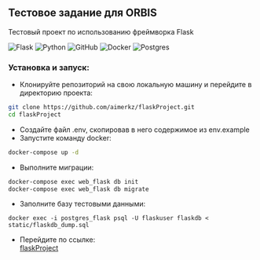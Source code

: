 ## Тестовое задание для ORBIS

Тестовый проект по использованию фреймворка Flask

![Flask](https://img.shields.io/badge/flask-%23000.svg?style=for-the-badge&logo=flask&logoColor=white)
![Python](https://img.shields.io/badge/python-3670A0?style=for-the-badge&logo=python&logoColor=ffdd54)
![GitHub](https://img.shields.io/badge/github-%23121011.svg?style=for-the-badge&logo=github&logoColor=white)
![Docker](https://img.shields.io/badge/docker-%230db7ed.svg?style=for-the-badge&logo=docker&logoColor=white)
![Postgres](https://img.shields.io/badge/postgres-%23316192.svg?style=for-the-badge&logo=postgresql&logoColor=white)

### Установка и запуск:
 - Клонируйте репозиторий на свою локальную машину и перейдите в директорию проекта:
```sh
git clone https://github.com/aimerkz/flaskProject.git
cd flaskProject
```
 - Создайте файл .env, скопировав в него содержимое
из env.example
 - Запустите команду docker:
```sh
docker-compose up -d
```
- Выполните миграции:
```sh
docker-compose exec web_flask db init
docker-compose exec web_flask db migrate
```
- Заполните базу тестовыми данными:
```
docker exec -i postgres_flask psql -U flaskuser flaskdb < static/flaskdb_dump.sql
```
- Перейдите по ссылке: \
[flaskProject](http://0.0.0.0:5000/api/files/)